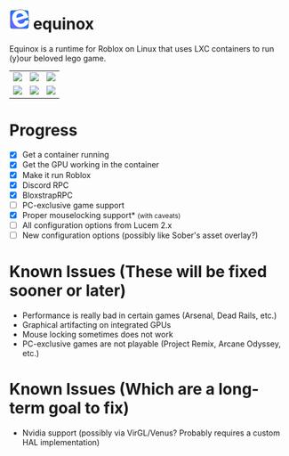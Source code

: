 # <img width="36" src="assets/equinox.svg"> equinox
Equinox is a runtime for Roblox on Linux that uses LXC containers to run (y)our beloved lego game.

| | | |
|-------------------|--------------------|------------------|
|<img src="https://raw.githubusercontent.com/equinoxhq/equinox/refs/heads/master/images/equinox001.jpg"> | <img src="https://raw.githubusercontent.com/equinoxhq/equinox/refs/heads/master/images/equinox002.jpg"> | <img src="https://raw.githubusercontent.com/equinoxhq/equinox/refs/heads/master/images/equinox003.jpg">
| <img src="https://raw.githubusercontent.com/equinoxhq/equinox/refs/heads/master/images/equinox004.jpg"> | <img src="https://raw.githubusercontent.com/equinoxhq/equinox/refs/heads/master/images/equinox005.jpg"> | <img src="https://raw.githubusercontent.com/equinoxhq/equinox/refs/heads/master/images/equinox007.png"> | <img src="https://raw.githubusercontent.com/equinoxhq/equinox/refs/heads/master/images/equinox006.jpg"> | <img src="https://raw.githubusercontent.com/equinoxhq/equinox/refs/heads/master/images/equinox008.jpg">


# Progress
- [X] Get a container running
- [X] Get the GPU working in the container
- [X] Make it run Roblox
- [X] Discord RPC
- [X] BloxstrapRPC
- [ ] PC-exclusive game support
- [X] Proper mouselocking support* <small>(with caveats)</small>
- [ ] All configuration options from Lucem 2.x
- [ ] New configuration options (possibly like Sober's asset overlay?)

# Known Issues (These will be fixed sooner or later)
- Performance is really bad in certain games (Arsenal, Dead Rails, etc.)
- Graphical artifacting on integrated GPUs
- Mouse locking sometimes does not work
- PC-exclusive games are not playable (Project Remix, Arcane Odyssey, etc.)

# Known Issues (Which are a long-term goal to fix)
- Nvidia support (possibly via VirGL/Venus? Probably requires a custom HAL implementation)
